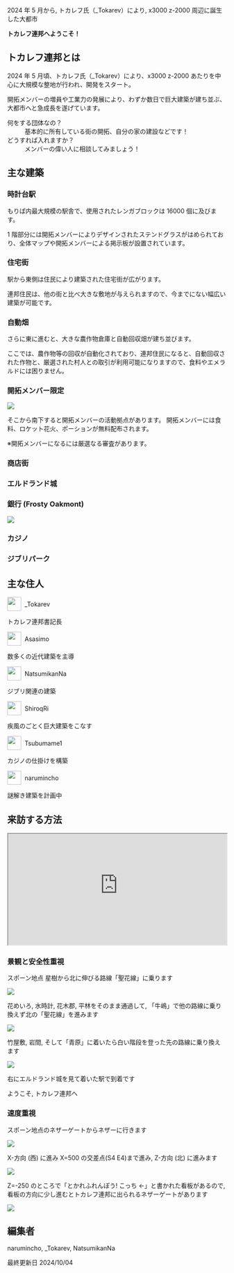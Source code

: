 2024 年 5 月から, トカレフ氏（\_Tokarev）により, x3000 z-2000 周辺に誕生した大都市

**トカレフ連邦へようこそ！**

## トカレフ連邦とは

2024 年 5 月頃、トカレフ氏（\_Tokarev）により、x3000 z-2000 あたりを中心に大規模な整地が行われ、開発をスタート。

開拓メンバーの増員や工業力の発展により、わずか数日で巨大建築が建ち並ぶ、大都市へと急成長を遂げています。

<dl>
  <dt>何をする団体なの？</dt>
  <dd>基本的に所有している街の開拓、自分の家の建設などです！</dd>
  <dt>どうすれば入れますか？</dt>
  <dd>メンバーの偉い人に相談してみましょう！</dd>
  <dt></dt>
</dl>

## 主な建築

### 時計台駅

もりぱ内最大規模の駅舎で、使用されたレンガブロックは 16000 個に及びます。

1 階部分には開拓メンバーによりデザインされたステンドグラスがはめられており、全体マップや開拓メンバーによる掲示板が設置されています。

### 住宅街

駅から東側は住民により建築された住宅街が広がります。

連邦住民は、他の街と比べ大きな敷地が与えられますので、今までにない幅広い建築が可能です。

### 自動畑

さらに東に進むと、大きな農作物倉庫と自動回収畑が建ち並びます。

ここでは、農作物等の回収が自動化されており、連邦住民になると、自動回収された作物と、厳選された村人との取引が利用可能になりますので、食料やエメラルドには困りません。

### 開拓メンバー限定

![](img/tokarev-federation-development.png)

そこから南下すると開拓メンバーの活動拠点があります。
開拓メンバーには食料、ロケット花火、ポーションが無料配布されます。

※開拓メンバーになるには厳選なる審査があります。

### 商店街

### エルドランド城

### 銀行 (Frosty Oakmont)

![](img/tokarev-federation-bank.png)

### カジノ

### ジブリパーク

## 主な住人

<div class="user">
  <img class="skin" src="https://narumincho-minecraft.deno.dev/skin?uuid=e6f63da248754a6a9915928fc9d29381">
  _Tokarev
</div>

トカレフ連邦書記長

<div class="user">
  <img class="skin" src="https://narumincho-minecraft.deno.dev/skin?uuid=4945bdbfa96b45e1914e5d9b59856387">
  Asasimo
</div>

数多くの近代建築を主導

<div class="user">
  <img class="skin" src="https://narumincho-minecraft.deno.dev/skin?uuid=ed73b427af364327883183d33d89b33f">
  NatsumikanNa
</div>

ジブリ関連の建築

<div class="user">
  <img class="skin" src="https://narumincho-minecraft.deno.dev/skin?uuid=d3b3783bf09b4c3486d2c4494feef22a">
  ShiroqRi
</div>

疾風のごとく巨大建築をこなす

<div class="user">
  <img class="skin" src="https://narumincho-minecraft.deno.dev/skin?uuid=fde84dac74a44a5782f94e8fe8113223">
  Tsubumame1
</div>

カジノの仕掛けを構築

<div class="user">
  <img class="skin" src="https://narumincho-minecraft.deno.dev/skin?uuid=5d55d36a9eaa4978a18f455f354640f6">
  narumincho
</div>

謎解き建築を計画中

## 来訪する方法

<iframe width="100%" height="256px" src="https://seikatsumain.map.morino.party/#minecraft_overworld;flat;3449,64,-2029;2"></iframe>

### 景観と安全性重視

スポーン地点 星樹から北に伸びる路線「聖花線」に乗ります

![](img/tokarev-federation-route-0.png)

花めいろ, 水時計, 花木郡, 平林をそのまま通過して, 「牛嶋」で他の路線に乗り換えず北の「聖花線」を進みます

![](img/tokarev-federation-route-1.png)

竹屋敷, 岩間, そして「青原」に着いたら白い階段を登った先の路線に乗り換えます

![](img/tokarev-federation-route-2.png)

右にエルドランド城を見て着いた駅で到着です

ようこそ, トカレフ連邦へ

### 速度重視

スポーン地点のネザーゲートからネザーに行きます

![](img/tokarev-federation-route-nether-0.png)

X-方向 (西) に進み X=500 の交差点(S4 E4)まで進み, Z-方向 (北) に進みます

![](img/tokarev-federation-route-nether-1.png)

Z=-250 のところで「とかれふれんぽう! こっち ←」と書かれた看板があるので, 看板の方向に少し進むとトカレフ連邦に出られるネザーゲートがあります

![](img/tokarev-federation-route-nether-2.png)

## 編集者

narumincho, \_Tokarev, NatsumikanNa

最終更新日 2024/10/04

<style>
  .user {
    display: flex;
    align-items: center;
    gap: 8px;
  }

  .skin {
    width: 32px;
    height: 32px;
    image-rendering: pixelated;
  }
</style>
